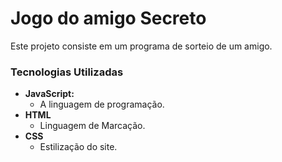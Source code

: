 # Jogo do amigo Secreto

Este projeto consiste em um programa de sorteio de um amigo.

### Tecnologias Utilizadas

- **JavaScript:**
  - A linguagem de programação.
- **HTML**
  - Linguagem de Marcação.
- **CSS**
  - Estilização do site.

